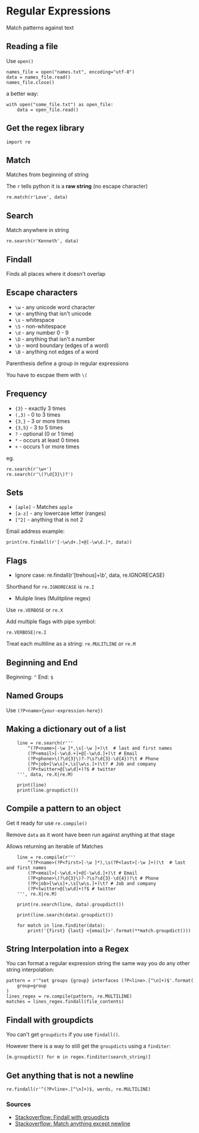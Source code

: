 # Regular Expressions

Match patterns against text

## Reading a file

Use `open()`

```
names_file = open("names.txt", encoding="utf-8")
data = names_file.read()
names_file.close()
```

a better way:

```
with open("some_file.txt") as open_file:
    data = open_file.read()
```

## Get the regex library

`import re`

## Match

Matches from beginning of string

The `r` tells python it is a **raw string** (no escape character)

`re.match(r'Love', data)`

## Search

Match anywhere in string

`re.search(r'Kenneth', data)`

## Findall

Finds all places where it doesn't overlap

## Escape characters

* `\w` - any unicode word character
* `\W` - anything that isn't unicode
* `\s` - whitespace
* `\S` - non-whitespace
* `\d` - any number 0 - 9
* `\D` - anything that isn't a number
* `\b` - word boundary (edges of a word)
* `\B` - anything not edges of a word

Parenthesis define a group in regular expressions

You have to escpae them with `\(`

## Frequency

* `{3}` - exactly 3 times
* `(,3)` - 0 to 3 times
* `{3,}` - 3 or more times
* `{3,5}` - 3 to 5 times
* `?` - optional (0 or 1 time)
* `*` - occurs at least 0 times
* `+` - occurs 1 or more times

eg.

```
re.search(r'\w+')
re.search(r'\(?\d{3}\)?')
```

## Sets

* `[aple]` - Matches `apple`
* `[a-z]` - any lowercase letter (ranges)
* `[^2]` - anything that is not 2

Email address example:

    print(re.findall(r'[-\w\d+.]+@[-\w\d.]*, data))

## Flags

* Ignore case: re.findall(r'[trehous]+\b', data, re.IGNORECASE)

Shorthand for `re.IGNORECASE` is `re.I`

* Muliple lines (Mulitpline regex)

Use `re.VERBOSE` or `re.X`

Add multiple flags with pipe symbol:

`re.VERBOSE|re.I`

Treat each multiline as a string: `re.MULITLINE` or `re.M`

## Beginning and End

Beginning: `^`
End: `$`

## Named Groups

Use `(?P<name>{your-expression-here})`

## Making a dictionary out of a list

        line = re.search(r'''
            ^(?P<name>[-\w ]*,\s[-\w ]+)\t  # last and first names
            (?P<email>[-\w\d.+]+@[-\w\d.]+)\t # Email
            (?P<phone>\(?\d{3}\)?-?\s?\d{3}-\d{4})?\t # Phone
            (?P<job>[\w\s]+,\s[\w\s.]+)\t? # Job and company
            (?P<twitter>@[\w\d]+)?$ # twitter
        ''', data, re.X|re.M)

        print(line)
        print(line.groupdict())

## Compile a pattern to an object

Get it ready for use `re.compile()`

Remove `data` as it wont have been run against anything at that stage

Allows returning an iterable of Matches

        line = re.compile(r'''
            ^(?P<name>(?P<first>[-\w ]*),\s(?P<last>[-\w ]+))\t  # last and first names
            (?P<email>[-\w\d.+]+@[-\w\d.]+)\t # Email
            (?P<phone>\(?\d{3}\)?-?\s?\d{3}-\d{4})?\t # Phone
            (?P<job>[\w\s]+,\s[\w\s.]+)\t? # Job and company
            (?P<twitter>@[\w\d]+)?$ # twitter
        ''', re.X|re.M)

        print(re.search(line, data).groupdict())

        print(line.search(data).groupdict())

        for match in line.finditer(data):
            print('{first} {last} <{email}>'.format(**match.groupdict()))

## String Interpolation into a Regex

You can format a regular expression string the same way you do any other string interpolation:

    pattern = r'^set groups {group} interfaces (?P<line>.[^\n]+)$'.format(
        group=group
    )
    lines_regex = re.compile(pattern, re.MULTILINE)
    matches = lines_regex.findall(file_contents)

## Findall with groupdicts

You can't get `groupdicts` if you use `findall()`.

However there is a way to still get the `groupdicts` using a `finditer`:

    [m.groupdict() for m in regex.finditer(search_string)]

## Get anything that is not a newline

    re.findall(r'^(?P<line>.[^\n]+)$, words, re.MULTILINE)

### Sources

* [Stackoverflow: Findall with groupdicts](https://stackoverflow.com/questions/255332/python-re-findall-with-groupdicts)
* [Stackoverflow: Match anything except newline](https://stackoverflow.com/questions/23235200/how-to-matches-anything-except-space-and-new-line)
